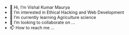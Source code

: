 - 👋 Hi, I’m Vishal Kumar Maurya 
- 👀 I’m interested in Ethical Hacking and Web Development 
- 🌱 I’m currently learning Agriculture science 
- 💞️ I’m looking to collaborate on ...
- 📫 How to reach me ...

<!---
vishalkkmaurya/vishalkkmaurya is a ✨ special ✨ repository because its `README.md` (this file) appears on your GitHub profile.
You can click the Preview link to take a look at your changes.
--->
